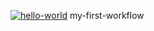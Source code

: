 [![hello-world](https://github.com/dinalap/my-first-workflow/actions/workflows/hello-world.yml/badge.svg)](https://github.com/dinalap/my-first-workflow/actions/workflows/hello-world.yml)
my-first-workflow
